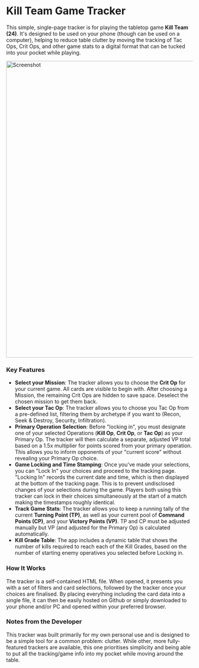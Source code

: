 # Kill Team Game Tracker

This simple, single-page tracker is for playing the tabletop game **Kill Team (24)**. It's designed to be used on your phone (though can be used on a computer), helping to reduce table clutter by moving the tracking of Tac Ops, Crit Ops, and other game stats to a digital format that can be tucked into your pocket while playing. 

<img width="800" alt="Screenshot" src="https://github.com/user-attachments/assets/b0bf2a49-2504-4251-9237-d72ad6de8245" />

### Key Features
* **Select your Mission**: The tracker allows you to choose the **Crit Op** for your current game. All cards are visible to begin with. After choosing a Mission, the remaining Crit Ops are hidden to save space. Deselect the chosen mission to get them back.
* **Select your Tac Op**: The tracker allows you to choose you Tac Op from a pre-defined list, filtering them by archetype if you want to (Recon, Seek & Destroy, Security, Infiltration).
* **Primary Operation Selection**: Before "locking in", you must designate one of your selected Operations (**Kill Op**, **Crit Op**, or **Tac Op**) as your Primary Op. The tracker will then calculate a separate, adjusted VP total based on a 1.5x multiplier for points scored from your primary operation. This allows you to inform opponents of your "current score" without revealing your Primary Op choice.
* **Game Locking and Time Stamping**: Once you've made your selections, you can "Lock In" your choices and proceed to the tracking page. "Locking In" records the current date and time, which is then displayed at the bottom of the tracking page. This is to prevent undisclosed changes of your selections during the game. Players both using this tracker can lock in their choices simultaneously at the start of a match making the timestamps roughly identical.
* **Track Game Stats**: The tracker allows you to keep a running tally of the current **Turning Point (TP)**, as well as your current pool of **Command Points (CP)**, and your **Victory Points (VP)**. TP and CP must be adjusted manually but VP (and adjusted for the Primary Op) is calculated automatically. 
* **Kill Grade Table**: The app includes a dynamic table that shows the number of kills required to reach each of the Kill Grades, based on the number of starting enemy operatives you selected before Locking in.
 
### How It Works
The tracker is a self-contained HTML file. When opened, it presents you with a set of filters and card selections, followed by the tracker once your choices are finalised. By placing everything including the card data into a single file, it can then be easily hosted on Github or simply downloaded to your phone and/or PC and opened within your preferred browser.

### Notes from the Developer
This tracker was built primarily for my own personal use and is designed to be a simple tool for a common problem: clutter. While other, more fully-featured trackers are available, this one prioritises simplicity and being able to put all the tracking/game info into my pocket while moving around the table.
